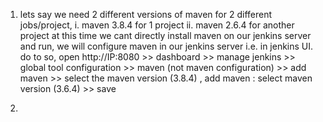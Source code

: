 1. lets say we need 2 different versions of maven for 2 different jobs/project,
        i. maven 3.8.4 for 1 project
       ii. maven 2.6.4 for another project
    at this time we cant directly install maven on our jenkins server and run, we will configure maven in our jenkins server i.e. in jenkins UI.
   do to so,
     open http://IP:8080 >> dashboard >> manage jenkins >> global tool configuration >> maven (not maven configuration) >> add maven >> select the maven version (3.8.4) , add maven : select maven version (3.6.4) >> save

2. 
